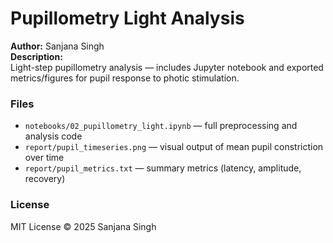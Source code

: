# Pupillometry Light Analysis

**Author:** Sanjana Singh  
**Description:**  
Light-step pupillometry analysis — includes Jupyter notebook and exported metrics/figures for pupil response to photic stimulation.  

### Files
- `notebooks/02_pupillometry_light.ipynb` — full preprocessing and analysis code  
- `report/pupil_timeseries.png` — visual output of mean pupil constriction over time  
- `report/pupil_metrics.txt` — summary metrics (latency, amplitude, recovery)

### License
MIT License © 2025 Sanjana Singh
